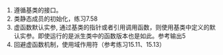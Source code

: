 1. 遵循基类的接口。
2. 类静态成员的初始化，练习7.58 
3. 虚函数默认实参, 通过基类的指针或者引用调用函数，则使用基类中定义的默认实参。即使运行的是派生类中的函数版本也是如此。参考输出5
4. 回避虚函数机制，使用域作用符（参考练习15.11、15.13）